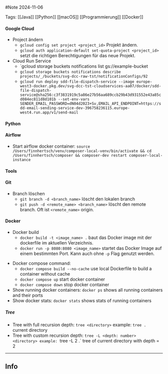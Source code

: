#Note
2024-11-06

Tags: [[Java]] [[Python]] [[macOS]] [[Programmierung]] [[Docker]]

#### Google Cloud
- Project ändern
	- `gcloud config set project <project_id>` Projekt ändern.
	- `gcloud auth application-default set-quota-project <project_id>` setzt die richtigen Berechtigungen für das neue Projekt.
- Cloud Run Service 
	- `gcloud storage buckets notifications list gs://example-bucket
	- `gcloud storage buckets notifications describe projects/_/buckets/svg-dcc-raw-tst/notificationConfigs/92`
	- `gcloud run deploy sdd-file-dispatch-service --image europe-west3-docker.pkg.dev/svg-dcc-tst-cloudservices-aa07/docker/sdd-file-dispatch-service@sha256:c3f3831919c5a86e27b56aa689ccb29b43d931552e43a85cd084ec811d8d101b --set-env-vars SENDER_EMAIL_PASSWORD=dN04d2023+Sv,EMAIL_API_ENDPOINT=https://sdd-email-sending-service-dev-396758236115.europe-west4.run.app/v1/send-mail`

#### Python
#### Airflow 
- Start airflow docker container:
	`source /Users/finnhertsch/venv/composer-local-venv/bin/activate && cd /Users/finnhertsch/composer && composer-dev restart composer-local-instance`

#### Tools 
#### Git
+ Branch löschen
	+ `git branch -d <branch_name>` löscht den lokalen branch
	+ `git push -d <remote_name> <branch_name>` löscht den remote branch. Oft ist `<remote_name>` origin.

#### Docker
+ Docker build
	+ `docker build -t <image_name> .` baut das Docker image mit der dockerfile im aktuellen Verzeichnis.
	+ `docker run -p 8080:8080 <image_name>` startet das Docker Image auf einem bestimmten Port. Kann auch ohne `-p` Flag genutzt werden.
- Docker compose command:
	- `docker compose build --no-cache` use local Dockerfile to build a container without cache
	- `docker compose up` start docker container
	- `docker compose down` stop docker container
- Show running docker containers:
	`docker ps` shows all running containers and their ports
- Show docker stats:
	`docker stats`  shows stats of running containers

##### Tree
- Tree with full recursion depth:
	`tree <directory>`
	example: `tree . ` current directory
- Tree with custom recursion depth:
	`tree -L <depth: number> <directory>
	example: `tree -L 2 .` tree of current directory with depth = 2


---
## Info